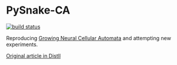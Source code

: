 # PySnake-CA

[![build status](
  http://img.shields.io/travis/kingb12/pysnake-ca/master.svg?style=flat)](
 https://travis-ci.org/kingb12/pysnake-ca)
 
Reproducing [Growing Neural Cellular Automata](https://colab.research.google.com/github/google-research/self-organising-systems/blob/master/notebooks/growing_ca.ipynb#scrollTo=IeWf6HeTe8kM) and attempting new experiments.

[Original article in Distll](https://distill.pub/2020/growing-ca/)
